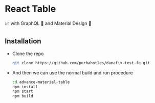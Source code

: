 #  React Table

📈 with GraphQL 🚀 and Material Design 🎨


## Installation

- Clone the repo
  ```sh
  git clone https://github.com/purbahotles/danafix-test-fe.git
  ```
- And then we can use the normal build and run procedure
  ```sh
  cd advance-material-table
  npm install
  npm start
  npm build
  ```